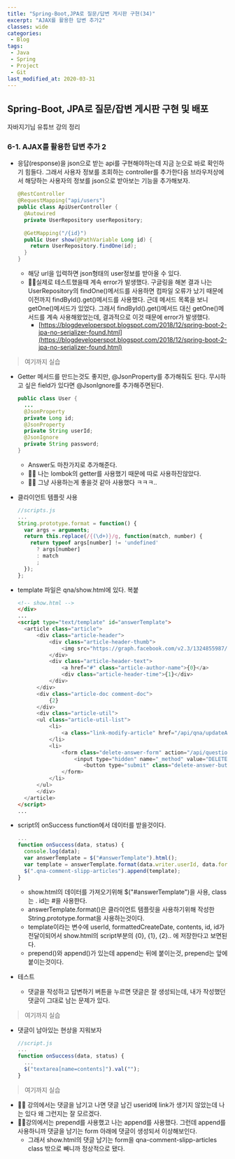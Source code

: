 ```yaml
---
title: "Spring-Boot,JPA로 질문/답변 게시판 구현(34)"
excerpt: "AJAX를 활용한 답변 추가2"
classes: wide
categories:
 - Blog
tags:
 - Java
 - Spring
 - Project
 - Git
last_modified_at: 2020-03-31
---
```




## Spring-Boot, JPA로 질문/잡변 게시판 구현 및 배포

자바지기님 유튜브 강의 정리

### 6-1. AJAX를 활용한 답변 추가 2

* 응답(response)을 json으로 받는 api를 구현해야하는데 지금 눈으로 바로 확인하기 힘들다. 그래서 사용자 정보를 조회하는 controller를 추가한다음 브라우저상에서 해당하는 사용자의 정보를 json으로 받아보는 기능을 추가해보자.

  ```java
  @RestController
  @RequestMapping("api/users")
  public class ApiUserController {
    @Autowired
    private UserRepository userRepository;
    
    @GetMapping("/{id}")
    public User show(@PathVariable Long id) {
      return UserRepository.findOne(id);
    }
  }
  ```

  * 해당 url을 입력하면 json형태의 user정보를 받아올 수 있다.
  * :raising_hand_man:실제로 테스트했을때 계속 error가 발생했다. 구글링을 해본 결과 나는 UserRepository의 findOne()메서드를 사용하면 컴파일 오류가 났기 때문에 이전까지 findById().get()메서드를 사용했다. 근데 메서드 목록을 보니 getOne()메서드가 있었다. 그래서 findById().get()메서드 대신 getOne()메서드를 계속 사용해왔었는데, 결과적으로 이것 때문에 error가 발생했다.
    * [https://blogdeveloperspot.blogspot.com/2018/12/spring-boot-2-jpa-no-serializer-found.html](https://blogdeveloperspot.blogspot.com/2018/12/spring-boot-2-jpa-no-serializer-found.html)

> 여기까지 실습

* Getter 메서드를 만드는것도 좋지만, @JsonProperty를 추가해줘도 된다. 무시하고 싶은 field가 있다면 @JsonIgnore를 추가해주면된다.

  ```java
  public class User {
    ...
    @JsonProperty
    private Long id;
    @JsonProperty
    private String userId;
    @JsonIgnore
    private String password;
  }
  ```

  * Answer도 마찬가지로 추가해준다.
  * :raising_hand_man: 나는 lombok의 getter를 사용했기 때문에 따로 사용하진않았다.
  * :raising_hand_man: 그냥 사용하는게 좋을것 같아 사용했다 ㅋㅋㅋ..
  
* 클라이언트 템플릿 사용

  ```javascript
  //scripts.js
  ...
  String.prototype.format = function() {
    var args = arguments;
    return this.replace(/{(\d+)}/g, function(match, number) {
      return typeof args[number] != 'undefined'
        ? args[number]
        : match
        ;
    });
  };
  ```

* template 파일은 qna/show.html에 있다. 복붙

  ```html
  <!-- show.html -->
  </div>
  ...
  <script type="text/template" id="answerTemplate">
  	<article class="article">
  		<div class="article-header">
  			<div class="article-header-thumb">
  				<img src="https://graph.facebook.com/v2.3/1324855987/picture" class="article-author-thumb" alt="">
  			</div>
  			<div class="article-header-text">
  				<a href="#" class="article-author-name">{0}</a>
  				<div class="article-header-time">{1}</div>
  			</div>
  		</div>
  		<div class="article-doc comment-doc">
  			{2}
  		</div>
  		<div class="article-util">
  		<ul class="article-util-list">
  			<li>
  				<a class="link-modify-article" href="/api/qna/updateAnswer/{3}">수정</a>
  			</li>
  			<li>
  				<form class="delete-answer-form" action="/api/questions/{3}/answers/{4}" method="POST">
  					<input type="hidden" name="_method" value="DELETE">
                       <button type="submit" class="delete-answer-button">삭제</button>
  				</form>
  			</li>
  		</ul>
  		</div>
  	</article>
  </script>
  ...
  ```

* script의 onSuccess function에서 데이터를 받을것이다.

  ```javascript
  ...
  function onSuccess(data, status) {
    console.log(data);
    var answerTemplate = $("#answerTemplate").html();
    var template = answerTemplate.format(data.writer.userId, data.formattedCreateDate, data.contents, data.id, data.id);
    $(".qna-comment-slipp-articles").append(template);
  }
  ```

  * show.html의 데이터를 가져오기위해 $("#answerTemplate")을 사용, class는 . id는 #을 사용한다.
  * answerTemplate.format()은 클라이언트 템플릿을 사용하기위해 작성한 String.prototype.format을 사용하는것이다.
  * template이라는 변수에 userId, formattedCreateDate, contents, id, id가 전달이되어서 show.html의 script부분의 {0}, {1}, {2}.. 에 저장한다고 보면된다.
  * prepend()와 append()가 있는데 append는 뒤에 붙이는것, prepend는 앞에 붙이는것이다.

* 테스트

  * 댓글을 작성하고 답변하기 버튼을 누르면 댓글은 잘 생성되는데, 내가 작성했던 댓글이 그대로 남는 문제가 있다.

> 여기까지 실습

* 댓글이 남아있는 현상을 지워보자

  ``` javascript
  //script.js
  ...
  function onSuccess(data, status) {
    ...
    $("textarea[name=contents]").val("");
  }
  ```

> 여기까지 실습

* :raising_hand_man: 강의에서는 댓글을 남기고 나면 댓글 남긴 userid에 link가 생기지 않았는데 나는 있다 왜 그런지는 잘 모르겠다.
* :raising_hand_man:강의에서는 prepend를 사용했고 나는 append를 사용했다. 그런데 append를 사용하니까 댓글을 남기는 form 아래에 댓글이 생성되서 이상해보인다.
  * 그래서 show.html의 댓글 남기는 form을 qna-comment-slipp-articles class 밖으로 빼니까 정상적으로 됐다.